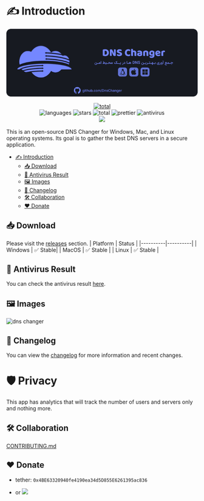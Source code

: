 # ✍ Introduction

<p align="center">
    <img src=".github/banner.png" alt="dnsChanger banner" width="600">
</p>

<p align="center">
    <a href="https://discord.gg/p9TZzEV39e" target="_blank">
         <img src="https://discordapp.com/api/guilds/1088561568272367777/widget.png?style=banner2" alt="total" >
    </a>
    <br/>
    <img src="https://img.shields.io/github/languages/top/DnsChanger/dnsChanger-desktop" alt="languages" >
    <img src="https://img.shields.io/github/stars/dnsChanger/dnsChanger-desktop" alt="stars">
    <img src="https://img.shields.io/github/downloads/DnsChanger/dnsChanger-desktop/total.svg" alt="total" >
    <img src="https://img.shields.io/badge/code_style-prettier-ff69b4.svg?style=flat-square" alt="prettier" >
    <img src="https://img.shields.io/badge/antivirus-PASS-green" alt="antivirus" >
    <br/>
    <a href="https://daramet.com/dnschanger"><img  width=100 src="https://github.com/DnsChanger/dnsChanger-desktop/assets/66132114/68885be1-a4fd-434a-a6d9-9f62661b69db" /></a>
</p>

This is an open-source DNS Changer for Windows, Mac, and Linux operating systems. Its goal is to gather the best DNS servers in a secure application.

- [✍ Introduction](#-introduction)
  - [📥 Download](#-download)
  - [🦠 Antivirus Result](#-antivirus-result)
  - [🖼 Images](#-images)
  - [📝 Changelog](#-changelog)
  - [🛠 Collaboration](#-collaboration)
  - [❤️ Donate](#-donate)

## 📥 Download

Please visit the [releases](https://github.com/DnsChanger/dnsChanger-desktop/releases) section.
| Platform | Status |
|----------|----------|
| Windows | ✅ Stable|
| MacOS | ✅ Stable |
| Linux | ✅ Stable |

## 🦠 Antivirus Result

You can check the antivirus result [here](https://www.virustotal.com/gui/file/3d50c66394a4b620ce874b0520db73a5049ec42142f262c9460d6cdb72e74fe3?nocache=1).

## 🖼 Images

![dns changer](https://github.com/DnsChanger/dnsChanger-desktop/assets/66132114/957ba956-af75-4c6f-b3a1-b604c9853e42)


## 📝 Changelog

You can view the [changelog](changelog.md) for more information and recent changes.

# 🛡️ Privacy
This app has analytics that will track the number of users and servers only and nothing more.
## 🛠 Collaboration

[CONTRIBUTING.md](./CONTRIBUTING.md)

## ❤️ Donate
- tether: `0x4BE63320940fe4190ea34d5D855E6261395ac836`

- or
<a href="https://daramet.com/dnschanger"><img  width=100 src="https://github.com/DnsChanger/dnsChanger-desktop/assets/66132114/68885be1-a4fd-434a-a6d9-9f62661b69db" /></a>

